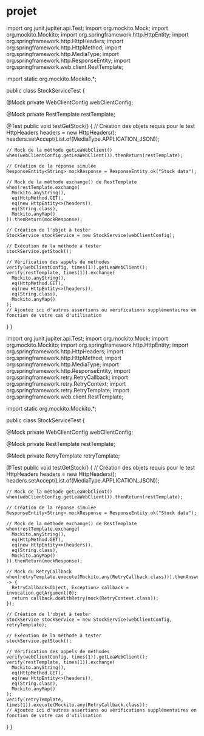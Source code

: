 # projet

import org.junit.jupiter.api.Test;
import org.mockito.Mock;
import org.mockito.Mockito;
import org.springframework.http.HttpEntity;
import org.springframework.http.HttpHeaders;
import org.springframework.http.HttpMethod;
import org.springframework.http.MediaType;
import org.springframework.http.ResponseEntity;
import org.springframework.web.client.RestTemplate;

import static org.mockito.Mockito.*;

public class StockServiceTest {
  
  @Mock
  private WebClientConfig webClientConfig;
  
  @Mock
  private RestTemplate restTemplate;
  
  @Test
  public void testGetStock() {
    // Création des objets requis pour le test
    HttpHeaders headers = new HttpHeaders();
    headers.setAccept(List.of(MediaType.APPLICATION_JSON));
    
    // Mock de la méthode getLeaWebClient()
    when(webClientConfig.getLeaWebClient()).thenReturn(restTemplate);
    
    // Création de la réponse simulée
    ResponseEntity<String> mockResponse = ResponseEntity.ok("Stock data");
    
    // Mock de la méthode exchange() de RestTemplate
    when(restTemplate.exchange(
      Mockito.anyString(),
      eq(HttpMethod.GET),
      eq(new HttpEntity<>(headers)),
      eq(String.class),
      Mockito.anyMap()
    )).thenReturn(mockResponse);
    
    // Création de l'objet à tester
    StockService stockService = new StockService(webClientConfig);
    
    // Exécution de la méthode à tester
    stockService.getStock();
    
    // Vérification des appels de méthodes
    verify(webClientConfig, times(1)).getLeaWebClient();
    verify(restTemplate, times(1)).exchange(
      Mockito.anyString(),
      eq(HttpMethod.GET),
      eq(new HttpEntity<>(headers)),
      eq(String.class),
      Mockito.anyMap()
    );
    // Ajoutez ici d'autres assertions ou vérifications supplémentaires en fonction de votre cas d'utilisation
  }
}



import org.junit.jupiter.api.Test;
import org.mockito.Mock;
import org.mockito.Mockito;
import org.springframework.http.HttpEntity;
import org.springframework.http.HttpHeaders;
import org.springframework.http.HttpMethod;
import org.springframework.http.MediaType;
import org.springframework.http.ResponseEntity;
import org.springframework.retry.RetryCallback;
import org.springframework.retry.RetryContext;
import org.springframework.retry.RetryTemplate;
import org.springframework.web.client.RestTemplate;

import static org.mockito.Mockito.*;

public class StockServiceTest {
  
  @Mock
  private WebClientConfig webClientConfig;
  
  @Mock
  private RestTemplate restTemplate;
  
  @Mock
  private RetryTemplate retryTemplate;
  
  @Test
  public void testGetStock() {
    // Création des objets requis pour le test
    HttpHeaders headers = new HttpHeaders();
    headers.setAccept(List.of(MediaType.APPLICATION_JSON));
    
    // Mock de la méthode getLeaWebClient()
    when(webClientConfig.getLeaWebClient()).thenReturn(restTemplate);
    
    // Création de la réponse simulée
    ResponseEntity<String> mockResponse = ResponseEntity.ok("Stock data");
    
    // Mock de la méthode exchange() de RestTemplate
    when(restTemplate.exchange(
      Mockito.anyString(),
      eq(HttpMethod.GET),
      eq(new HttpEntity<>(headers)),
      eq(String.class),
      Mockito.anyMap()
    )).thenReturn(mockResponse);
    
    // Mock du RetryCallback
    when(retryTemplate.execute(Mockito.any(RetryCallback.class))).thenAnswer(invocation -> {
      RetryCallback<Object, Exception> callback = invocation.getArgument(0);
      return callback.doWithRetry(mock(RetryContext.class));
    });
    
    // Création de l'objet à tester
    StockService stockService = new StockService(webClientConfig, retryTemplate);
    
    // Exécution de la méthode à tester
    stockService.getStock();
    
    // Vérification des appels de méthodes
    verify(webClientConfig, times(1)).getLeaWebClient();
    verify(restTemplate, times(1)).exchange(
      Mockito.anyString(),
      eq(HttpMethod.GET),
      eq(new HttpEntity<>(headers)),
      eq(String.class),
      Mockito.anyMap()
    );
    verify(retryTemplate, times(1)).execute(Mockito.any(RetryCallback.class));
    // Ajoutez ici d'autres assertions ou vérifications supplémentaires en fonction de votre cas d'utilisation
  }
}

